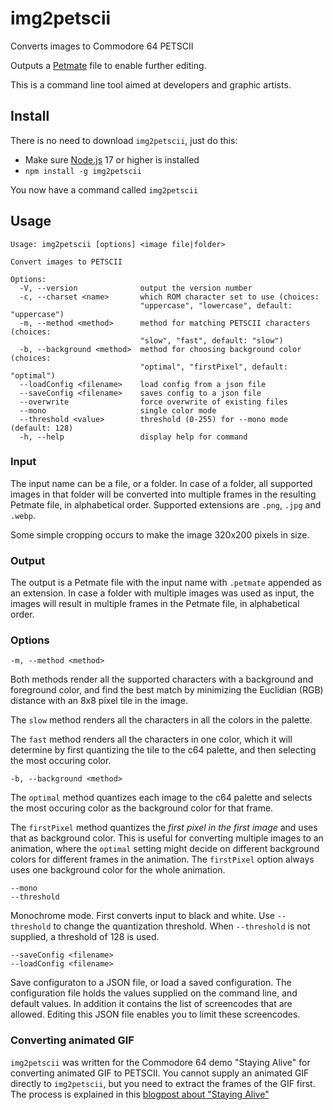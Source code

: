 # img2petscii

Converts images to Commodore 64 PETSCII

Outputs a [Petmate](https://nurpax.github.io/petmate/) file to enable further
editing.

This is a command line tool aimed at developers and graphic artists.

## Install

There is no need to download `img2petscii`, just do this:

- Make sure [Node.js](https://nodejs.org/) 17 or higher is installed
- `npm install -g img2petscii`

You now have a command called `img2petscii`

## Usage

```
Usage: img2petscii [options] <image file|folder>

Convert images to PETSCII

Options:
  -V, --version              output the version number
  -c, --charset <name>       which ROM character set to use (choices:
                             "uppercase", "lowercase", default: "uppercase")
  -m, --method <method>      method for matching PETSCII characters (choices:
                             "slow", "fast", default: "slow")
  -b, --background <method>  method for choosing background color (choices:
                             "optimal", "firstPixel", default: "optimal")
  --loadConfig <filename>    load config from a json file
  --saveConfig <filename>    saves config to a json file
  --overwrite                force overwrite of existing files
  --mono                     single color mode
  --threshold <value>        threshold (0-255) for --mono mode (default: 128)
  -h, --help                 display help for command
```

### Input

The input name can be a file, or a folder. In case of a folder, all supported
images in that folder will be converted into multiple frames in the resulting
Petmate file, in alphabetical order. Supported extensions are `.png`, `.jpg` and
`.webp`.

Some simple cropping occurs to make the image 320x200 pixels in size.

### Output

The output is a Petmate file with the input name with `.petmate` appended as
an extension. In case a folder with multiple images was used as input, the
images will result in multiple frames in the Petmate file, in alphabetical
order.

### Options

    -m, --method <method>

Both methods render all the supported characters with a background and
foreground color, and find the best match by minimizing the Euclidian (RGB)
distance with an 8x8 pixel tile in the image.

The `slow` method renders all the characters in all the colors in the palette.

The `fast` method renders all the characters in one color, which it will determine
by first quantizing the tile to the c64 palette, and then selecting the most
occuring color.

    -b, --background <method>

The `optimal` method quantizes each image to the c64 palette and selects the most
occuring color as the background color for that frame.

The `firstPixel` method quantizes the _first pixel in the first image_ and uses
that as background color. This is useful for converting multiple images to an
animation, where the `optimal` setting might decide on different background
colors for different frames in the animation. The `firstPixel` option always
uses one background color for the whole animation.

    --mono
    --threshold

Monochrome mode. First converts input to black and white. Use `--threshold` to
change the quantization threshold. When `--threshold` is not supplied, a
threshold of 128 is used.

    --saveConfig <filename>
    --loadConfig <filename>

Save configuraton to a JSON file, or load a saved configuration. The
configuration file holds the values supplied on the command line, and default
values. In addition it contains the list of screencodes that are allowed.
Editing this JSON file enables you to limit these screencodes.

### Converting animated GIF

`img2petscii` was written for the Commodore 64 demo "Staying Alive" for
converting animated GIF to PETSCII. You cannot supply an animated GIF directly
to `img2petscii`, but you need to extract the frames of the GIF first. The
process is explained in this [blogpost about "Staying
Alive"](https://www.micheldebree.nl/posts/staying_alive/)
